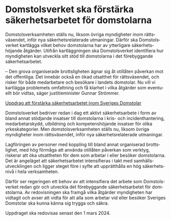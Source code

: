 # Domstolsverket ska förstärka säkerhetsarbetet för domstolarna

Domstols­verksam­heten ställs nu, liksom övriga myndig­heter inom rätts­väsendet, inför nya säker­hets­relaterade utmaningar. Därför ska Domstols­verket kartlägga vilket behov dom­stolarna har av ytter­ligare säker­hets­höjande åtgärder. Utifrån kart­lägg­ningen ska Domstols­verket identifiera hur myndig­heten kan utveckla sitt stöd till domstolarna i det före­byggande säkerhets­arbetet.

– Den grova organi­serade brotts­ligheten ägnar sig åt otillåten påverkan mot det offentliga. Det innebär också en ökad utsatthet för rätts­väsendet, och risker för både med­arbetare och besökare i landets domstolar. Nu vill vi kartlägga problemets omfatt­ning och få klarhet i vilka åtgärder som eventu­ellt bör vidtas, säger justitie­minister Gunnar Strömmer.

[Uppdrag att förstärka säkerhets­arbetet inom Sveriges Domstolar](/regeringsuppdrag/2023/06/uppdrag-att-forstarka-sakerhetsarbetet-inom-sveriges-domstolar/ "Uppdrag att förstärka säkerhetsarbetet inom Sveriges Domstolar")

Domstolsverket bedriver redan i dag ett aktivt säkerhetsarbete i form av bland annat stödjande insatser till dom­stolarna i kris- och incident­hantering, medarbetar­skydd, utbildning och kompetens­höjande insatser för olika yrkes­kategorier. Men domstols­verksam­heten ställs nu, liksom övriga myndigheter inom rätts­väsendet, inför nya säkerhets­relaterade utmaningar.

Lagföringen av personer med koppling till bland annat organi­serad brotts­lighet, med hög förmåga att använda otillåten påverkan som verktyg, riskerar att öka utsatt­heten för dem som arbetar i eller besöker dom­stolarna. Det är angeläget att säkerhets­arbetet intensi­fieras i takt med samhälls­utvecklingen och ligger steget före i syfte att upprätt­hålla en hög säkerhets­nivå i hela verk­samheten.

Därför ser regeringen ett behov av att intensi­fiera det arbete som Domstols­verket redan gör och utveckla det före­byggande säkerhets­arbetet för dom­stolarna. Av redo­visningen ska framgå vilka åtgärder myndig­heten har vidtagit och avser att vidta för att alla som arbetar vid eller besöker Sveriges Domstolar ska kunna känna sig trygga och säkra.

Uppdraget ska redovisas senast den 1 mars 2024.
